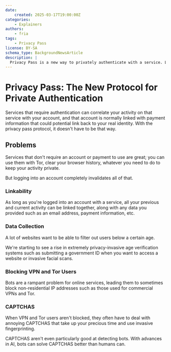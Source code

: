 ```yaml
---
date:
    created: 2025-03-17T19:00:00Z
categories:
    - Explainers
authors:
    - fria
tags:
    - Privacy Pass
license: BY-SA
schema_type: BackgroundNewsArticle
description: |
  Privacy Pass is a new way to privately authenticate with a service. Let's look at how it could change the way we use services.
---
```

# Privacy Pass: The New Protocol for Private Authentication

Services that require authentication can correlate your activity on that service with your account, and that account is normally linked with payment information that could potential link back to your real identity. With the privacy pass protocol, it doesn't have to be that way.<!-- more -->

## Problems

Services that don't require an account or payment to use are great; you can use them with Tor, clear your browser history, whatever you need to do to keep your activity private. 

But logging into an account completely invalidates all of that.

### Linkability

As long as you're logged into an account with a service, all your previous and current activity can be linked together, along with any data you provided such as an email address, payment information, etc.

### Data Collection

A lot of websites want to be able to filter out users below a certain age. 

We're starting to see a rise in extremely privacy-invasive age verification systems such as submitting a government ID when you want to access a website or invasive facial scans.

### Blocking VPN and Tor Users

Bots are a rampant problem for online services, leading them to sometimes block non-residential IP addresses such as those used for commercial VPNs and Tor.

### CAPTCHAS

When VPN and Tor users aren't blocked, they often have to deal with annoying CAPTCHAS that take up your precious time and use invasive fingerprinting.

CAPTCHAS aren't even particularly good at detecting bots. With advances in AI, bots can solve CAPTCHAS better than humans can.